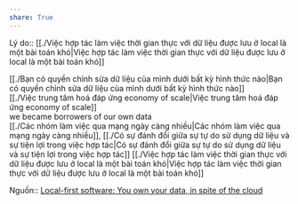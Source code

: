 ```yaml
---  
share: True  
---  
```

Lý do:: [[./Việc hợp tác làm việc thời gian thực với dữ liệu được lưu ở local là một bài toán khó|Việc hợp tác làm việc thời gian thực với dữ liệu được lưu ở local là một bài toán khó]]  
  
[[./Bạn có quyền chỉnh sửa dữ liệu của mình dưới bất kỳ hình thức nào|Bạn có quyền chỉnh sửa dữ liệu của mình dưới bất kỳ hình thức nào]]   
[[./Việc trung tâm hoá đáp ứng economy of scale|Việc trung tâm hoá đáp ứng economy of scale]]   
we became borrowers of our own data  
[[./Các nhóm làm việc qua mạng ngày càng nhiều|Các nhóm làm việc qua mạng ngày càng nhiều]], [[./Có sự đánh đổi giữa sự tự do sử dụng dữ liệu và sự tiện lợi trong việc hợp tác|Có sự đánh đổi giữa sự tự do sử dụng dữ liệu và sự tiện lợi trong việc hợp tác]] [[./Việc hợp tác làm việc thời gian thực với dữ liệu được lưu ở local là một bài toán khó|Việc hợp tác làm việc thời gian thực với dữ liệu được lưu ở local là một bài toán khó]]  
  
Nguồn:: [Local-first software: You own your data, in spite of the cloud](https://www.inkandswitch.com/local-first/)